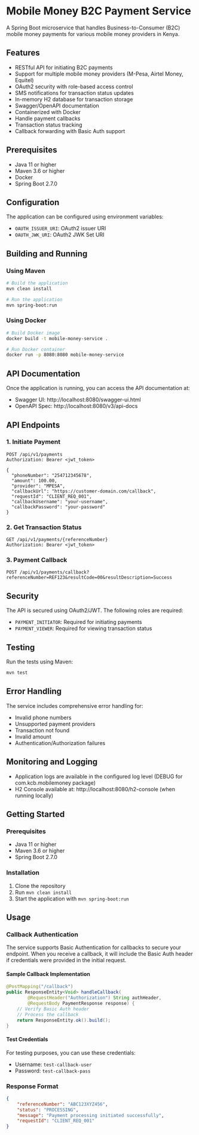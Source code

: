 # Mobile Money B2C Payment Service

A Spring Boot microservice that handles Business-to-Consumer (B2C) mobile money payments for various mobile money providers in Kenya.

## Features

- RESTful API for initiating B2C payments
- Support for multiple mobile money providers (M-Pesa, Airtel Money, Equitel)
- OAuth2 security with role-based access control
- SMS notifications for transaction status updates
- In-memory H2 database for transaction storage
- Swagger/OpenAPI documentation
- Containerized with Docker
- Handle payment callbacks
- Transaction status tracking
- Callback forwarding with Basic Auth support

## Prerequisites

- Java 11 or higher
- Maven 3.6 or higher
- Docker
- Spring Boot 2.7.0

## Configuration

The application can be configured using environment variables:

- `OAUTH_ISSUER_URI`: OAuth2 issuer URI
- `OAUTH_JWK_URI`: OAuth2 JWK Set URI

## Building and Running

### Using Maven

```bash
# Build the application
mvn clean install

# Run the application
mvn spring-boot:run
```

### Using Docker

```bash
# Build Docker image
docker build -t mobile-money-service .

# Run Docker container
docker run -p 8080:8080 mobile-money-service
```

## API Documentation

Once the application is running, you can access the API documentation at:

- Swagger UI: http://localhost:8080/swagger-ui.html
- OpenAPI Spec: http://localhost:8080/v3/api-docs

## API Endpoints

### 1. Initiate Payment

```http
POST /api/v1/payments
Authorization: Bearer <jwt_token>

{
  "phoneNumber": "254712345678",
  "amount": 100.00,
  "provider": "MPESA",
  "callbackUrl": "https://customer-domain.com/callback",
  "requestId": "CLIENT_REQ_001",
  "callbackUsername": "your-username",
  "callbackPassword": "your-password"
}
```

### 2. Get Transaction Status

```http
GET /api/v1/payments/{referenceNumber}
Authorization: Bearer <jwt_token>
```

### 3. Payment Callback

```http
POST /api/v1/payments/callback?referenceNumber=REF123&resultCode=00&resultDescription=Success
```

## Security

The API is secured using OAuth2/JWT. The following roles are required:

- `PAYMENT_INITIATOR`: Required for initiating payments
- `PAYMENT_VIEWER`: Required for viewing transaction status

## Testing

Run the tests using Maven:

```bash
mvn test
```

## Error Handling

The service includes comprehensive error handling for:

- Invalid phone numbers
- Unsupported payment providers
- Transaction not found
- Invalid amount
- Authentication/Authorization failures

## Monitoring and Logging

- Application logs are available in the configured log level (DEBUG for com.kcb.mobilemoney package)
- H2 Console available at: http://localhost:8080/h2-console (when running locally)

## Getting Started

### Prerequisites
- Java 11 or higher
- Maven 3.6 or higher
- Spring Boot 2.7.0

### Installation
1. Clone the repository
2. Run `mvn clean install`
3. Start the application with `mvn spring-boot:run`

## Usage

### Callback Authentication

The service supports Basic Authentication for callbacks to secure your endpoint. When you receive a callback, it will include the Basic Auth header if credentials were provided in the initial request.

#### Sample Callback Implementation

```java
@PostMapping("/callback")
public ResponseEntity<Void> handleCallback(
        @RequestHeader("Authorization") String authHeader,
        @RequestBody PaymentResponse response) {
    // Verify Basic Auth header
    // Process the callback
    return ResponseEntity.ok().build();
}
```

#### Test Credentials
For testing purposes, you can use these credentials:
- Username: `test-callback-user`
- Password: `test-callback-pass`

### Response Format

```json
{
    "referenceNumber": "ABC123XYZ456",
    "status": "PROCESSING",
    "message": "Payment processing initiated successfully",
    "requestId": "CLIENT_REQ_001"
}
```